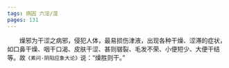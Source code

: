 ```yaml
---
tags: 病因 六淫/湿
pages: 131
---
```

&emsp;&emsp;燥邪为干涩之病邪，侵犯人体，最易损伤津液，出现各种干燥、涩滞的症状，如口鼻干燥、咽干口渴、皮肤干涩、甚则皲裂、毛发不荣、小便短少、大便干结等。故`《素问·阴阳应象大论》`说：“燥胜则干。”